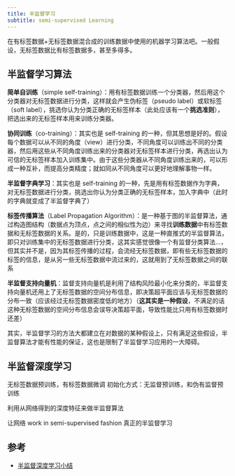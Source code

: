 ```yaml
---
title: 半监督学习
subtitle: semi-supervised Learning
---
```


在有标签数据+无标签数据混合成的训练数据中使用的机器学习算法吧。一般假设，无标签数据比有标签数据多，甚至多得多。

## 半监督学习算法

**简单自训练**（simple self-training）：用有标签数据训练一个分类器，然后用这个分类器对无标签数据进行分类，这样就会产生伪标签（pseudo label）或软标签（soft label），挑选你认为分类正确的无标签样本（此处应该有一个**挑选准则**），把选出来的无标签样本用来训练分类器。

**协同训练**（co-training）：其实也是 self-training 的一种，但其思想是好的。假设每个数据可以从不同的角度（view）进行分类，不同角度可以训练出不同的分类器，然后用这些从不同角度训练出来的分类器对无标签样本进行分类，再选出认为可信的无标签样本加入训练集中。由于这些分类器从不同角度训练出来的，可以形成一种互补，而提高分类精度；就如同从不同角度可以更好地理解事物一样。

**半监督字典学习**：其实也是 self-training 的一种，先是用有标签数据作为字典，对无标签数据进行分类，挑选出你认为分类正确的无标签样本，加入字典中（此时的字典就变成了半监督字典了）

**标签传播算法**（Label Propagation Algorithm）：是一种基于图的半监督算法，通过构造图结构（数据点为顶点，点之间的相似性为边）来寻找**训练数据**中有标签数据和无标签数据的关系。是的，只是训练数据中，这是一种直推式的半监督算法，即只对训练集中的无标签数据进行分类，这其实感觉很像一个有监督分类算法...，但其实并不是，因为其标签传播的过程，会流经无标签数据，即有些无标签数据的标签的信息，是从另一些无标签数据中流过来的，这就用到了无标签数据之间的联系

**半监督支持向量机**：监督支持向量机是利用了结构风险最小化来分类的，半监督支持向量机还用上了无标签数据的空间分布信息，即决策超平面应该与无标签数据的分布一致（应该经过无标签数据密度低的地方）（**这其实是一种假设**，不满足的话这种无标签数据的空间分布信息会误导决策超平面，导致性能比只用有标签数据时还差）

其实，半监督学习的方法大都建立在对数据的某种假设上，只有满足这些假设，半监督算法才能有性能的保证，这也是限制了半监督学习应用的一大障碍。

## 半监督深度学习

无标签数据预训练，有标签数据微调
初始化方式：无监督预训练，和伪有监督预训练

利用从网络得到的深度特征来做半监督算法

让网络 work in semi-supervised fashion
真正的半监督学习


## 参考

- [半监督深度学习小结](https://zhuanlan.zhihu.com/p/33196506)